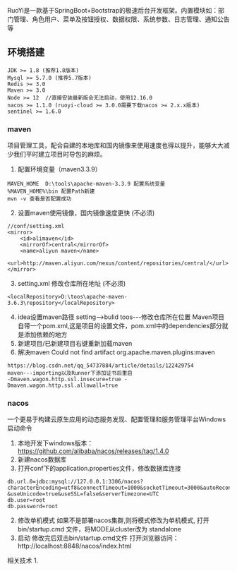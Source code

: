 RuoYi是一款基于SpringBoot+Bootstrap的极速后台开发框架。内置模块如：部门管理、角色用户、菜单及按钮授权、数据权限、系统参数、日志管理、通知公告等
##  环境搭建

```
JDK >= 1.8 (推荐1.8版本)
Mysql >= 5.7.0 (推荐5.7版本)
Redis >= 3.0
Maven >= 3.0
Node >= 12  //直接安装最新版会无法启动，使用12.16.0
nacos >= 1.1.0 (ruoyi-cloud >= 3.0.0需要下载nacos >= 2.x.x版本)
sentinel >= 1.6.0
```

### maven 
项目管理工具，配合自建的本地库和国内镜像来使用速度也得以提升，能够大大减少我们平时建立项目时导包的麻烦。

1. 配置环境变量（maven3.3.9）
```
MAVEN_HOME  D:\tools\apache-maven-3.3.9 配置系统变量
%MAVEN_HOME%\bin 配置Path新建 
mvn -v 查看是否配置成功
```

2. 设置maven使用镜像，国内镜像速度更快 (不必须)
```
//conf/setting.xml
<mirror>
    <id>alimaven</id>
    <mirrorOf>central</mirrorOf>
    <name>aliyun maven</name>
    <url>http://maven.aliyun.com/nexus/content/repositories/central/</url>
</mirror>
```

3. setting.xml 修改仓库所在地址 (不必须)
```text
<localRepository>D:\toos\apache-maven-3.6.3\repository</localRepository>
```

4. idea设置maven路径 setting-->bulid toos---修改仓库所在位置
	Maven项目自带一个pom.xml,这是项目的设置文件，pom.xml中的dependencies部分就是添加依赖的地方
5. 新建项目/已新建项目右键重新加载maven
6. 解决maven Could not find artifact org.apache.maven.plugins:maven
```
https://blog.csdn.net/qq_54737884/article/details/122429754
maven---importing以及Runner下添加证书后重启
-Dmaven.wagon.http.ssl.insecure=true -Dmaven.wagon.http.ssl.allowall=true
```

### nacos
一个更易于构建云原生应用的动态服务发现、配置管理和服务管理平台Windows启动命令
1. 本地开发下windows版本：https://github.com/alibaba/nacos/releases/tag/1.4.0
2. 新建nacos数据库
3. 打开conf下的application.properties文件，修改数据库连接
```
db.url.0=jdbc:mysql://127.0.0.1:3306/nacos?characterEncoding=utf8&connectTimeout=1000&socketTimeout=3000&autoReconnect=true
&useUnicode=true&useSSL=false&serverTimezone=UTC
db.user=root
db.password=root
```
2. 修改单机模式
	如果不是部署nacos集群,则将模式修改为单机模式, 打开bin/startup.cmd 文件，将MODE从cluster改为 standalone
3. 启动
	修改完后双击bin/startup.cmd文件
	打开浏览器访问：http://localhost:8848/nacos/index.html



相关技术
1. 